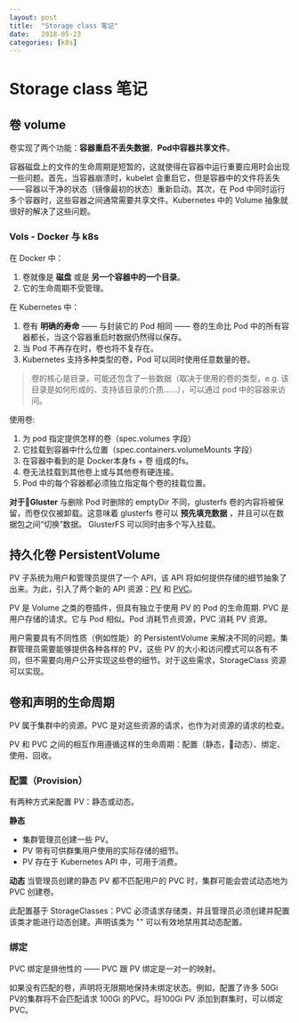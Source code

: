 ```yaml
---
layout: post
title:  "Storage class 笔记"
date:   2018-05-23
categories: [k8s]
---
```


# Storage class 笔记

## 卷 volume

卷实现了两个功能：**容器重启不丢失数据**，**Pod中容器共享文件**。

容器磁盘上的文件的生命周期是短暂的，这就使得在容器中运行重要应用时会出现一些问题。首先，当容器崩溃时，kubelet 会重启它，但是容器中的文件将丢失——容器以干净的状态（镜像最初的状态）重新启动。其次，在 Pod 中同时运行多个容器时，这些容器之间通常需要共享文件。Kubernetes 中的 Volume 抽象就很好的解决了这些问题。

### Vols - Docker 与 k8s

在 Docker 中：
1. 卷就像是 **磁盘** 或是 **另一个容器中的一个目录**。
2. 它的生命周期不受管理。

在 Kubernetes 中：
1. 卷有 **明确的寿命** —— 与封装它的 Pod 相同 —— 卷的生命比 Pod 中的所有容器都长，当这个容器重启时数据仍然得以保存。
2. 当 Pod 不再存在时，卷也将不复存在。
3. Kubernetes 支持多种类型的卷，Pod 可以同时使用任意数量的卷。

> 卷的核心是目录，可能还包含了一些数据（取决于使用的卷的类型，e.g. 该目录是如何形成的、支持该目录的介质……），可以通过 pod 中的容器来访问。

使用卷:
1. 为 pod 指定提供怎样的卷（spec.volumes 字段）
2. 它挂载到容器中什么位置（spec.containers.volumeMounts 字段）
3. 在容器中看到的是 Docker本身fs + 卷 组成的fs。
4. 卷无法挂载到其他卷上或与其他卷有硬连接。
5. Pod 中的每个容器都必须独立指定每个卷的挂载位置。

**对于Gluster**
与删除 Pod 时删除的 emptyDir 不同，glusterfs 卷的内容将被保留，而卷仅仅被卸载。这意味着 glusterfs 卷可以 **预先填充数据** ，并且可以在数据包之间“切换”数据。 GlusterFS 可以同时由多个写入挂载。


## 持久化卷 PersistentVolume

PV 子系统为用户和管理员提供了一个 API，该 API 将如何提供存储的细节抽象了出来。为此，引入了两个新的 API 资源：[PV](https://k8smeetup.github.io/docs/concepts/storage/volumes/) 和 [PVC](https://k8smeetup.github.io/docs/concepts/storage/persistent-volumes/)。

PV 是 Volume 之类的卷插件，但具有独立于使用 PV 的 Pod 的生命周期.
PVC 是用户存储的请求。它与 Pod 相似。Pod 消耗节点资源，PVC 消耗 PV 资源。

用户需要具有不同性质（例如性能）的 PersistentVolume 来解决不同的问题。集群管理员需要能够提供各种各样的 PV，这些 PV 的大小和访问模式可以各有不同，但不需要向用户公开实现这些卷的细节。对于这些需求，StorageClass 资源可以实现。

## 卷和声明的生命周期

PV 属于集群中的资源。PVC 是对这些资源的请求，也作为对资源的请求的检查。

PV 和 PVC 之间的相互作用遵循这样的生命周期：配置（静态，动态）、绑定、使用、回收。

### 配置（Provision）

有两种方式来配置 PV：静态或动态。

**静态**
* 集群管理员创建一些 PV。
* PV 带有可供群集用户使用的实际存储的细节。
* PV 存在于 Kubernetes API 中，可用于消费。

**动态**
当管理员创建的静态 PV 都不匹配用户的 PVC 时，集群可能会尝试动态地为 PVC 创建卷。

此配置基于 StorageClasses：PVC 必须请求存储类，并且管理员必须创建并配置该类才能进行动态创建。声明该类为 "" 可以有效地禁用其动态配置。

### 绑定
PVC 绑定是排他性的 —— PVC 跟 PV 绑定是一对一的映射。

如果没有匹配的卷，声明将无限期地保持未绑定状态。例如，配置了许多 50Gi PV的集群将不会匹配请求 100Gi 的PVC。将100Gi PV 添加到群集时，可以绑定 PVC。

### 


